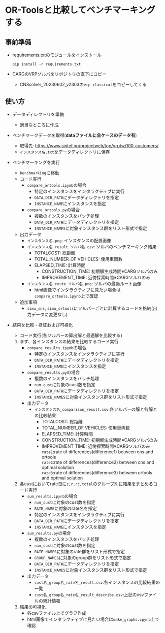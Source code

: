 # OR-Toolsと比較してベンチマーキングする

## 事前準備

- requirements.txtのモジュールをインストール
    ```
    pip install -r requirements.txt
    ```

- CARGのVRPソルバをリポジトリの直下にコピー
    - CNSsolver_20230602_v2303の`vrp_classical`をコピーしてくる

## 使い方

- データディレクトリを準備
    - 適当なところに作成

- ベンチマークデータを取得(**dataファイルに全ケースのデータ有**)
    - 取得先: https://www.sintef.no/projectweb/top/vrptw/100-customers/
    - `インスタンス名.txt`をデータディレクトリに保存


- ベンチマーキングを実行
    - `benchmarking`に移動
    - コード実行
        - `compare_ortools.ipynb`の場合
            - 特定のインスタンスをインタラクティブに実行
            - `DATA_DIR_PATH`にデータディレクトリを指定
            - `INSTANCE_NAME`にインスタンスを指定
        - `compare_ortools.py`の場合
            - 複数のインスタンスをバッチ処理
            - `DATA_DIR_PATH`にデータディレクトリを指定
            - `INSTANCE_NAMES`に対象インスタンス群をリスト形式で指定
    - 出力データ
        - `インスタンス名.png`: インスタンスの配置画像
        - `インスタンス名_result_ソルバ名.csv`: ソルバのベンチマーキング結果
            - TOTALCOST: 総距離
            - TOTAL_NUMBER_OF VEHICLES: 使用車両数
            - ELAPSED_TIME: 計算時間
                - CONSTRUCTION_TIME: 初期解生成時間※CARGソルバのみ
                - IMPROVEMENT_TIME: 近傍探索時間※CARGソルバのみ
        - `インスタンス名_route_ソルバ名.png`: ソルバの最適ルート画像
            - html画像でインタラクティブに見たい場合は`compare_ortools.ipynb`上で確認
    - 追加事項
        - `simu_cns`, `simu_ortools`にソルバーごとに計算するコードを格納(出力データに変更なし)

- 結果を比較・検証および可視化
    - コード実行(各ソルバーの算出解と最適解を比較する)  
    1. まず、各インスタンスの結果を比較するコード実行
        - `compare_results.ipynb`の場合
            - 特定のインスタンスをインタラクティブに実行
            - `DATA_DIR_PATH`にデータディレクトリを指定
            - `INSTANCE_NAME`にインスタンスを指定
        - `compare_results.py`の場合
            - 複数のインスタンスをバッチ処理
            - `num_cust`に対象のcust数を指定
            - `DATA_DIR_PATH`にデータディレクトリを指定
            - `INSTANCE_NAMES`に対象インスタンス群をリスト形式で指定    
        - 出力データ
            - `インスタンス名_comparison_result.csv`:各ソルバーの解と各解との比較結果
                - TOTALCOST: 総距離
                - TOTAL_NUMBER_OF VEHICLES: 使用車両数
                - ELAPSED_TIME: 計算時間
                - CONSTRUCTION_TIME: 初期解生成時間※CARGソルバのみ
                - IMPROVEMENT_TIME: 近傍探索時間※CARGソルバのみ
                `rate1`:rate of differences(difference1) between cns and ortools  
                `rate2`:rate of differences(difference2) between cns and optimal solution  
                `rate3`:rate of differences(difference3) between ortools and optimal solution
    2. 各custにおいてrate毎に`c,r,rc,total`のグループ別に結果をまとめるコード実行
        - `sum_results.ipynb`の場合
            - `num_cust`に対象のcust数を指定
            - `RATE_NAME`に対象のrate名を指定
            - 特定のインスタンスをインタラクティブに実行
            - `DATA_DIR_PATH`にデータディレクトリを指定
            - `INSTANCE_NAME`にインスタンスを指定
        - `sum_results.py`の場合
            - 複数のインスタンスをバッチ処理
            - `num_cust`に対象のcust数を指定
            - `RATE_NAMES`に対象のrate群をリスト形式で指定
            - `GROUP_NAMES`に対象のgroup群をリスト形式で指定
            - `DATA_DIR_PATH`にデータディレクトリを指定
            - `INSTANCE_NAMES`に対象インスタンス群をリスト形式で指定    
        - 出力データ
            - `cust名_group名_rate名_result.csv`:各インスタンスの比較結果の一覧
            - `cust名_group名_rate名_result_describe.csv`:上記のcsvファイルの統計情報
    3. 結果の可視化
        - 各csvファイル上でグラフ作成
        - html画像でインタラクティブに見たい場合は`make_graphs.ipynb`上で確認